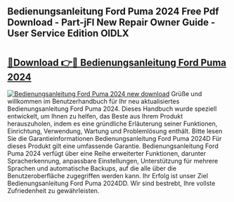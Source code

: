 ## Bedienungsanleitung Ford Puma 2024 Free Pdf Download - Part-jFl New Repair Owner Guide - User Service Edition OlDLX

# <h2><a href="http://df5rwtf.blite.top/?on=Bedienungsanleitung+Ford+Puma+2024">🔗Download 👉🔴 Bedienungsanleitung Ford Puma 2024</a></h2>

[![Bedienungsanleitung Ford Puma 2024 new download](https://i.imgur.com/lujVjoI.png)](http://df5rwtf.blite.top/?on=Bedienungsanleitung+Ford+Puma+2024)
Grüße und willkommen im Benutzerhandbuch für Ihr neu aktualisiertes Bedienungsanleitung Ford Puma 2024. Dieses Handbuch wurde speziell entwickelt, um Ihnen zu helfen, das Beste aus Ihrem Produkt herauszuholen, indem es eine gründliche Erläuterung seiner Funktionen, Einrichtung, Verwendung, Wartung und Problemlösung enthält. Bitte lesen Sie die Garantieinformationen Bedienungsanleitung Ford Puma 2024D Für dieses Produkt gilt eine umfassende Garantie. Bedienungsanleitung Ford Puma 2024 verfügt über eine Reihe erweiterter Funktionen, darunter Spracherkennung, anpassbare Einstellungen, Unterstützung für mehrere Sprachen und automatische Backups, auf die alle über die Benutzeroberfläche zugegriffen werden kann. Ihr Erfolg ist unser Ziel Bedienungsanleitung Ford Puma 2024DD. Wir sind bestrebt, Ihre vollste Zufriedenheit zu gewährleisten.
